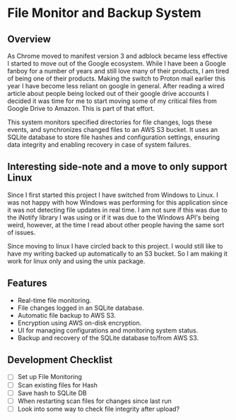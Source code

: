 # File Monitor and Backup System

## Overview

As Chrome moved to manifest version 3 and adblock became less effective I started to move out of the Google ecosystem. While I have been a Google fanboy for a number of years and still love many of their products, I am tired of being one of their products. Making the switch to Proton mail earlier this year I have become less reliant on google in general. After reading a wired article about people being locked out of their google drive accounts I decided it was time for me to start moving some of my critical files from Google Drive to Amazon. This is part of that effort.

This system monitors specified directories for file changes, logs these events, and synchronizes changed files to an AWS S3 bucket. It uses an SQLite database to store file hashes and configuration settings, ensuring data integrity and enabling recovery in case of system failures.

## Interesting side-note and a move to only support Linux

Since I first started this project I have switched from Windows to Linux. I was not happy with how Windows was performing for this application since it was not detecting file updates in real time. I am not sure if this was due to the iNotify library I was using or if it was due to the Windows API's being weird, however, at the time I read about other people having the same sort of issues.

Since moving to linux I have circled back to this project. I would still like to have my writing backed up automatically to an S3 bucket. So I am making it work for linux only and using the unix package.

## Features

- Real-time file monitoring.
- File changes logged in an SQLite database.
- Automatic file backup to AWS S3.
- Encryption using AWS on-disk encryption.
- UI for managing configurations and monitoring system status.
- Backup and recovery of the SQLite database to/from AWS S3.

## Development Checklist

- [ ] Set up File Monitoring
- [ ] Scan existing files for Hash
- [ ] Save hash to SQLite DB
- [ ] When restarting scan files for changes since last run
- [ ] Look into some way to check file integrity after upload?
